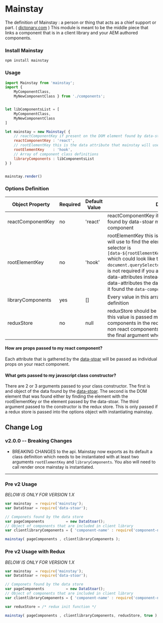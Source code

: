 # Mainstay
The definition of Mainstay : a person or thing that acts as a chief support or part. ( [dictonary.com](http://dictionary.reference.com/browse/mainstay) )
This module is meant to be the middle piece that links a component that is in a client library and your AEM authored components.

### Install Mainstay
```node
npm install mainstay
```
### Usage
```js
import Mainstay from 'mainstay';
import {
    MyComponentClass,
    MyNewComponentClass } from './components';


let libComponentsList = [
    MyComponentClass,
    MyNewComponentClass
]

let mainstay = new Mainstay( {
    // reactComponentKey if present on the DOM element found by data-stoar mainstay will render a react component
    reactComponentKey : 'react',
    // rootElementKey this is the data attribute that mainstay will use for the react-dom root element. The default is data-hook.
    rootElementKey    : 'hook',
    // Array of component class definitions
    libraryComponents : libComponentsList
} )


mainstay.render()
```
### Options Definition

| Object Property | Required | Default Value | Description |
|-----------------|--|---------------|-------------|
| reactComponentKey | no | 'react'     | reactComponentKey if present on the DOM element found by data-stoar mainstay will render a react component
| rootElementKey| no | 'hook' | rootElementKey this is the data attribute that mainstay will use to find the element in the DOM. The default selector is `[data-${rootElementKey}="${data[rootElementKey]}"]` which could look like this `document.querySelectorAll([data-hook="123"])`. This is not required if you are using the data-stoar with data-attributes instead of script tags. If you are using data-attributes the data-stoar will return the element it found the `data-component` on.
| libraryComponents| yes | [] | Every value in this array should be a javascript class definition
| reduxStore| no | null | reduxStore should be an instantiated redux store. If this value is passed mainstay will wrap all react components in the redux Provider component. For non react components mainstay will pass the store as the final argument when calling the class constructor.  

#### How are props passed to my react component?

Each attribute that is gathered by the [data-stoar](https://github.com/jzeltman/data-stoar) will be passed as individual props on your react component.

#### What gets passed to my javascript class constructor?
There are 2 or 3 arguments passed to your class constructor. The first is and object of the data found by the [data-stoar](https://github.com/jzeltman/data-stoar). The second is the DOM element that was found either by finding the element with the rootElementKey or the element passed by the data-stoar. The third argument passed to the constructor is the redux store. This is only passed if a redux store is passed into the options object with instantiating mainstay.

## Change Log
### v2.0.0 -- Breaking Changes
- BREAKING CHANGES to the api. Mainstay now exports as its default a class definition which needs to be instantiated with at least two arguments `rootElementKey` and `libraryComponents`. You also will need to call render once mainstay is instantiated.

--------
### Pre v2 Usage
*BELOW IS ONLY FOR VERSION 1.X*
```js
var mainstay  = require('mainstay');
var DataStoar = require('data-stoar');

// Componets found by the data store
var pageComponents          = new DataStoar();
// Object of components that are included in client library
var clientlibraryComponents = { 'component-name' : require('component-name') };

mainstay( pageComponents , clientlibraryComponents );

```

### Pre v2 Usage with Redux
*BELOW IS ONLY FOR VERSION 1.X*
```js
var mainstay  = require('mainstay');
var DataStoar = require('data-stoar');

// Componets found by the data store
var pageComponents          = new DataStoar();
// Object of components that are included in client library
var clientlibraryComponents = { 'component-name' : require('component-name') };

var reduxStore = /* redux init function */

mainstay( pageComponents , clientlibraryComponents, reduxStore, true );

```

